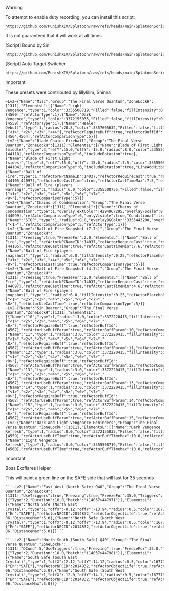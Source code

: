 > [!Warning]
> To attempt to enable duty recording, you can install this script:
> ```
> https://github.com/PunishXIV/Splatoon/raw/refs/heads/main/SplatoonScripts/Generic/ARealmRecordedWhitelistMod.cs
> ```
> It is not guaranteed that it will work at all times.

[Script] Bound by Sin
```
https://github.com/PunishXIV/Splatoon/raw/refs/heads/main/SplatoonScripts/Duties/Dawntrail/Quantum%2040/TFV%20Bound%20By%20Sin.cs
```

[Script] Auto Target Switcher
```
https://github.com/PunishXIV/Splatoon/raw/refs/heads/main/SplatoonScripts/Duties/Dawntrail/Quantum%2040/Quantum%20Target%20Enforcer.cs
```

> [!Important]
> These presets were contributed by lillylilim, Shinna

```
~Lv2~{"Name":"Misc","Group":"The Final Verse Quantum","ZoneLockH":[1311],"ElementsL":[{"Name":"Light Vengence","type":1,"color":3355508719,"Filled":false,"fillIntensity":0.5,"refActorRequireBuff":true,"refActorBuffId":[4560],"refActorType":1},{"Name":"Dark Vengence","type":1,"color":3372155035,"Filled":false,"fillIntensity":0.5,"refActorRequireBuff":true,"refActorBuffId":[4559],"refActorType":1},{"Name":"Healer Debuff","type":1,"radius":20.5,"color":3357605632,"Filled":false,"fillIntensity":0.5,"refActorPlaceholder":["<1>","<2>","<3>","<4>"],"refActorRequireBuff":true,"refActorBuffId":[4564,4564],"refActorComparisonType":5}]}
~Lv2~{"Name":"Blade Chains Fireball","Group":"The Final Verse Quantum","ZoneLockH":[1311],"ElementsL":[{"Name":"Blade of First Light (middle)","type":3,"refY":15.0,"offY":-15.0,"radius":8.0,"color":3355508735,"fillIntensity":0.25,"castAnimation":3,"refActorNPCNameID":14038,"refActorRequireCast":true,"refActorCastId":[44110],"refActorComparisonType":6,"includeRotation":true},{"Name":"Blade of First Light (sides)","type":3,"refY":15.0,"offY":-15.0,"radius":7.5,"color":3355508735,"fillIntensity":0.25,"castAnimation":3,"refActorNPCNameID":14038,"refActorRequireCast":true,"refActorCastId":[44104],"refActorComparisonType":6,"includeRotation":true,"LineAddHitboxLengthZ":true},{"Name":"Ball of Fire","type":1,"refActorNPCNameID":14037,"refActorRequireCast":true,"refActorCastId":[44105,44097],"refActorUseCastTime":true,"refActorCastTimeMax":7.5,"refActorComparisonType":6,"Conditional":true,"Nodraw":true},{"Name":"Ball of Fire (players warning)","type":1,"radius":6.0,"color":3355508735,"Filled":false,"fillIntensity":0.5,"refActorPlaceholder":["<1>","<2>","<3>","<4>","<5>","<6>","<7>","<8>"],"refActorComparisonType":5}]}
~Lv2~{"Name":"Chains of Condemnation","Group":"The Final Verse Quantum","ZoneLockH":[1311],"ElementsL":[{"Name":"Chains of Condemnation","type":1,"overlayTextColor":4294967295,"overlayFScale":8.0,"overlayText":"STOP","refActorNPCNameID":14037,"refActorRequireCast":true,"refActorCastId":[44099],"refActorComparisonType":6,"onlyVisible":true,"Conditional":true,"Nodraw":true},{"Name":"STOP","type":1,"radius":0.0,"overlayBGColor":3355443200,"overlayTextColor":4294967295,"overlayVOffset":3.5,"overlayFScale":1.5,"overlayText":"STOP","refActorPlaceholder":["<1>"],"refActorComparisonType":5,"refActorType":1}]}
~Lv2~{"Name":"Ball of Fire Snapshot (7.7s)","Group":"The Final Verse Quantum","ZoneLockH":[1311],"Freezing":true,"FreezeFor":2.0,"ElementsL":[{"Name":"Ball of Fire","type":1,"refActorNPCNameID":14037,"refActorRequireCast":true,"refActorCastId":[44105],"refActorUseCastTime":true,"refActorCastTimeMin":7.6,"refActorCastTimeMax":7.7,"refActorComparisonType":6,"Conditional":true,"Nodraw":true},{"Name":"Ball of Fire (players snapshot)","type":1,"radius":6.0,"fillIntensity":0.25,"refActorPlaceholder":["<1>","<2>","<3>","<4>","<5>","<6>","<7>","<8>"],"refActorUseCastTime":true,"refActorComparisonType":5}]}
~Lv2~{"Name":"Ball of Fire Snapshot (4.7s)","Group":"The Final Verse Quantum","ZoneLockH":[1311],"Freezing":true,"FreezeFor":2.0,"ElementsL":[{"Name":"Ball of Fire","type":1,"refActorNPCNameID":14037,"refActorRequireCast":true,"refActorCastId":[44097],"refActorUseCastTime":true,"refActorCastTimeMin":4.6,"refActorCastTimeMax":4.7,"refActorComparisonType":6,"Conditional":true,"Nodraw":true},{"Name":"Ball of Fire (players snapshot)","type":1,"radius":6.0,"fillIntensity":0.25,"refActorPlaceholder":["<1>","<2>","<3>","<4>","<5>","<6>","<7>","<8>"],"refActorUseCastTime":true,"refActorComparisonType":5}]}
~Lv2~{"Name":"Sin Bearer","Group":"The Final Verse Quantum","ZoneLockH":[1311],"ElementsL":[{"Name":"10","type":1,"radius":3.0,"color":3372220415,"fillIntensity":0.5,"overlayBGColor":3355443200,"overlayTextColor":4294967295,"overlayVOffset":3.0,"overlayFScale":1.5,"overlayText":"10","refActorPlaceholder":["<1>","<2>","<3>","<4>","<5>","<6>","<7>","<8>"],"refActorRequireBuff":true,"refActorBuffId":[4567],"refActorUseBuffParam":true,"refActorBuffParam":10,"refActorComparisonType":5},{"Name":"11","type":1,"radius":3.0,"color":3372220415,"fillIntensity":0.5,"overlayBGColor":3355443200,"overlayTextColor":4294967295,"overlayVOffset":3.0,"overlayFScale":1.5,"overlayText":"11","refActorPlaceholder":["<1>","<2>","<3>","<4>","<5>","<6>","<7>","<8>"],"refActorRequireBuff":true,"refActorBuffId":[4567],"refActorUseBuffParam":true,"refActorBuffParam":11,"refActorComparisonType":5},{"Name":"12","type":1,"radius":3.0,"color":3372220415,"fillIntensity":0.5,"overlayBGColor":3355443200,"overlayTextColor":4294967295,"overlayVOffset":3.0,"overlayFScale":1.5,"overlayText":"12","refActorPlaceholder":["<1>","<2>","<3>","<4>","<5>","<6>","<7>","<8>"],"refActorRequireBuff":true,"refActorBuffId":[4567],"refActorUseBuffParam":true,"refActorBuffParam":12,"refActorComparisonType":5},{"Name":"13","type":1,"radius":3.0,"color":3372220415,"fillIntensity":0.5,"overlayBGColor":3355443200,"overlayTextColor":4294967295,"overlayVOffset":3.0,"overlayFScale":1.5,"overlayText":"13","refActorPlaceholder":["<1>","<2>","<3>","<4>","<5>","<6>","<7>","<8>"],"refActorRequireBuff":true,"refActorBuffId":[4567],"refActorUseBuffParam":true,"refActorBuffParam":13,"refActorComparisonType":5},{"Name":"14","type":1,"radius":3.0,"color":3372220415,"fillIntensity":0.5,"overlayBGColor":3355443200,"overlayTextColor":4294967295,"overlayVOffset":3.0,"overlayFScale":1.5,"overlayText":"14","refActorPlaceholder":["<1>","<2>","<3>","<4>","<5>","<6>","<7>","<8>"],"refActorRequireBuff":true,"refActorBuffId":[4567],"refActorUseBuffParam":true,"refActorBuffParam":14,"refActorComparisonType":5},{"Name":"15","type":1,"radius":3.0,"color":3372220415,"fillIntensity":0.5,"overlayBGColor":3355443200,"overlayTextColor":4294967295,"overlayVOffset":3.0,"overlayFScale":1.5,"overlayText":"15","refActorPlaceholder":["<1>","<2>","<3>","<4>","<5>","<6>","<7>","<8>"],"refActorRequireBuff":true,"refActorBuffId":[4567],"refActorUseBuffParam":true,"refActorBuffParam":15,"refActorComparisonType":5}]}
~Lv2~{"Name":"Dark and Light Vengeance Reminders","Group":"The Final Verse Quantum","ZoneLockH":[1311],"ElementsL":[{"Name":"Dark Vengence Refresh","type":1,"radius":0.0,"color":3372155035,"Filled":false,"fillIntensity":0.5,"overlayTextColor":3372155035,"overlayVOffset":4.0,"overlayFScale":1.5,"overlayText":"REFRESH","refActorRequireBuff":true,"refActorBuffId":[4559],"refActorUseBuffTime":true,"refActorBuffTimeMax":10.0,"refActorType":1},{"Name":"Light Vengence Refresh","type":1,"radius":0.0,"color":3355508719,"Filled":false,"fillIntensity":0.5,"overlayTextColor":3355508735,"overlayVOffset":4.0,"overlayFScale":1.5,"overlayText":"REFRESH","refActorRequireBuff":true,"refActorBuffId":[4560],"refActorUseBuffTime":true,"refActorBuffTimeMax":10.0,"refActorType":1}]}
```

> [!Important]

Boss Exoflares Helper

This will paint a green line on the SAFE side that will last for 35 seconds

```
```~Lv2~{"Name":"East West (North Safe) Q40","Group":"The Final Verse Quantum","ZoneLockH":[1311],"UseTriggers":true,"Freezing":true,"FreezeFor":35.0,"Triggers":[{"Type":2,"Duration":18.0,"Match":"(14037>44797)"}],"ElementsL":[{"Name":"North Safe (North East Crystal)","type":1,"offX":-0.12,"offY":-13.94,"radius":0.5,"color":1677786880,"fillIntensity":0.345,"overlayTextIntl":{"En":"SAFE"},"refActorNPCID":2014832,"refActorObjectLife":true,"refActorLifetimeMin":0.0,"refActorLifetimeMax":10.0,"refActorComparisonType":4,"includeRotation":true,"LimitDistance":true,"DistanceSourceX":-593.3466,"DistanceSourceY":-299.85742,"DistanceSourceZ":-3.3378597E-06,"DistanceMax":5.0},{"Name":"North Safe (North West Crystal)","type":1,"offX":-0.12,"offY":-13.94,"radius":0.5,"color":1677786880,"fillIntensity":0.345,"thicc":4.5,"overlayTextIntl":{"En":"SAFE"},"refActorNPCID":2014832,"refActorObjectLife":true,"refActorLifetimeMin":0.0,"refActorLifetimeMax":10.0,"refActorComparisonType":4,"includeRotation":true,"LimitDistance":true,"DistanceSourceX":-606.3521,"DistanceSourceY":-299.95547,"DistanceSourceZ":-1.430511E-06,"DistanceMax":5.0}]}```

```~Lv2~{"Name":"North South (South Safe) Q40","Group":"The Final Verse Quantum","ZoneLockH":[1311],"DCond":5,"UseTriggers":true,"Freezing":true,"FreezeFor":35.0,"Triggers":[{"Type":2,"Duration":18.0,"Match":"(14037>44798)"}],"ElementsL":[{"Name":"South Safe (South East Crystal)","type":1,"offX":12.12,"offY":14.12,"radius":0.5,"color":1677786880,"fillIntensity":0.345,"thicc":4.5,"overlayTextIntl":{"En":"SAFE"},"refActorNPCID":2014832,"refActorObjectLife":true,"refActorLifetimeMin":0.0,"refActorLifetimeMax":300000.0,"refActorComparisonType":4,"includeRotation":true,"LimitDistance":true,"DistanceSourceX":-593.2228,"DistanceSourceY":-300.10944,"DistanceSourceZ":-1.430511E-06,"DistanceMax":5.0},{"Name":"South Safe (South West Crystal)","type":1,"offX":-12.0,"offY":14.1,"radius":0.5,"color":1677786880,"fillIntensity":0.345,"thicc":4.5,"overlayTextIntl":{"En":"SAFE"},"refActorNPCID":2014832,"refActorObjectLife":true,"refActorLifetimeMin":0.0,"refActorLifetimeMax":300000.0,"refActorComparisonType":4,"includeRotation":true,"LimitDistance":true,"DistanceSourceX":-606.28485,"DistanceSourceY":-299.61526,"DistanceSourceZ":-1.430511E-06,"DistanceMax":5.0}]}```
```
